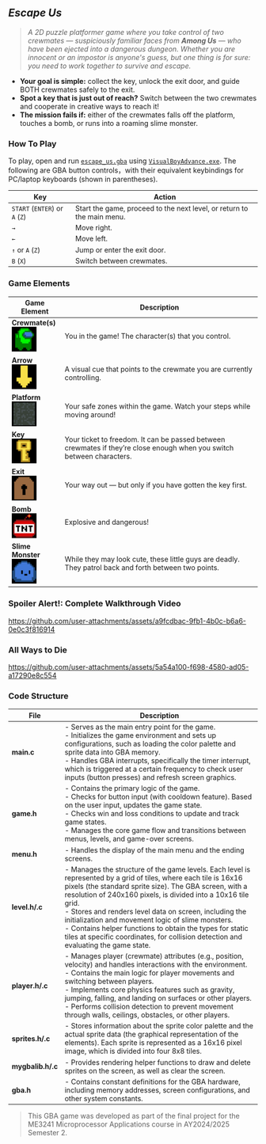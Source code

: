 ## ***Escape Us***  
> *A 2D puzzle platformer game where you take control of two crewmates — suspiciously familiar faces from* ***Among Us*** *— who have been ejected into a dangerous dungeon.*
> *Whether you are innocent or an impostor is anyone's guess, but one thing is for sure: you need to work together to survive and escape.*

- **Your goal is simple:** collect the key, unlock the exit door, and guide BOTH crewmates safely to the exit.
- **Spot a key that is just out of reach?** Switch between the two crewmates and cooperate in creative ways to reach it!
- **The mission fails if:** either of the crewmates falls off the platform, touches a bomb, or runs into a roaming slime monster.

### How To Play
To play, open and run [`escape_us.gba`](./escape_us.gba) using [`VisualBoyAdvance.exe`](./VisualBoyAdvance.exe). The following are GBA button controls，with their equivalent keybindings for PC/laptop keyboards (shown in parentheses).

| **Key**                        | **Action**                                                             |
|--------------------------------|------------------------------------------------------------------------|
| `START` (`ENTER`) or `A` (`Z`) | Start the game, proceed to the next level, or return to the main menu. |
| `→`                            | Move right.                                                            |
| `←`                            | Move left.                                                             |
| `↑` or `A` (`Z`)               | Jump or enter the exit door.                                           |
| `B` (`X`)                      | Switch between crewmates.                                              |

### Game Elements
| **Game Element** | **Description** |
|------------------|-----------------|
| **Crewmate(s)**<br><img src="assets/crewmate.png" width="50"/> | You in the game! The character(s) that you control. |
| **Arrow**<br><img src="assets/arrow.png" width="50"/> | A visual cue that points to the crewmate you are currently controlling. |
| **Platform**<br><img src="assets/platform.png" width="50"/> | Your safe zones within the game. Watch your steps while moving around! |
| **Key**<br><img src="assets/key.png" width="50"/> | Your ticket to freedom. It can be passed between crewmates if they’re close enough when you switch between characters. |
| **Exit**<br><img src="assets/exit.png" width="50"/> | Your way out — but only if you have gotten the key first. |
| **Bomb**<br><img src="assets/bomb.png" width="50"/> | Explosive and dangerous! |
| **Slime Monster**<br><img src="assets/slime_monster.png" width="50"/> | While they may look cute, these little guys are deadly. They patrol back and forth between two points. |

### Spoiler Alert!: Complete Walkthrough Video
https://github.com/user-attachments/assets/a9fcdbac-9fb1-4b0c-b6a6-0e0c3f816914

### All Ways to Die
https://github.com/user-attachments/assets/5a54a100-f698-4580-ad05-a17290e8c554


### Code Structure
| **File**            | **Description** |
|---------------------|-----------------|
| **main.c**          | - Serves as the main entry point for the game.<br>- Initializes the game environment and sets up configurations, such as loading the color palette and sprite data into GBA memory.<br>- Handles GBA interrupts, specifically the timer interrupt, which is triggered at a certain frequency to check user inputs (button presses) and refresh screen graphics. |
| **game.h**          | - Contains the primary logic of the game.<br>- Checks for button input (with cooldown feature). Based on the user input, updates the game state.<br>- Checks win and loss conditions to update and track game states.<br>- Manages the core game flow and transitions between menus, levels, and game-over screens. |
| **menu.h**          | - Handles the display of the main menu and the ending screens. |
| **level.h/.c**      | - Manages the structure of the game levels. Each level is represented by a grid of tiles, where each tile is 16x16 pixels (the standard sprite size). The GBA screen, with a resolution of 240x160 pixels, is divided into a 10x16 tile grid.<br>- Stores and renders level data on screen, including the initialization and movement logic of slime monsters.<br>- Contains helper functions to obtain the types for static tiles at specific coordinates, for collision detection and evaluating the game state. |
| **player.h/.c**     | - Manages player (crewmate) attributes (e.g., position, velocity) and handles interactions with the environment.<br>- Contains the main logic for player movements and switching between players.<br>- Implements core physics features such as gravity, jumping, falling, and landing on surfaces or other players.<br>- Performs collision detection to prevent movement through walls, ceilings, obstacles, or other players. |
| **sprites.h/.c**    | - Stores information about the sprite color palette and the actual sprite data (the graphical representation of the elements). Each sprite is represented as a 16x16 pixel image, which is divided into four 8x8 tiles. |
| **mygbalib.h/.c**   | - Provides rendering helper functions to draw and delete sprites on the screen, as well as clear the screen. |
| **gba.h**           | - Contains constant definitions for the GBA hardware, including memory addresses, screen configurations, and other system constants. |


> This GBA game was developed as part of the final project for the ME3241 Microprocessor Applications course in AY2024/2025 Semester 2.
